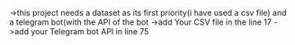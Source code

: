 ->this project needs a dataset as its first priority(i have used a csv file) and a telegram bot(with the API of the bot
->add Your CSV file in the line 17
->add your Telegram bot API in line 75
